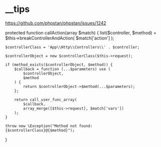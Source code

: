 # __tips

<!-- Contenuto migrato da _docs/__tips.txt -->

https://github.com/phpstan/phpstan/issues/1242


protected function callAction(array $match)
{
    list($controller, $method) = $this->breakControllerAndAction(
        $match['action']
    );

    $controllerClass = 'App\\Http\\Controllers\\' . $controller;

    $controllerObject = new $controllerClass($this->request);

    if (method_exists($controllerObject, $method)) {
        $callback = function (...$parameters) use (
            $controllerObject,
            $method
        ) {
            return $controllerObject->$method(...$parameters);
        };

        return call_user_func_array(
            $callback,
            array_merge([$this->request], $match['vars'])
        );
    }

    throw new \Exception("Method not found: {$controllerClass}@{$method}");
}